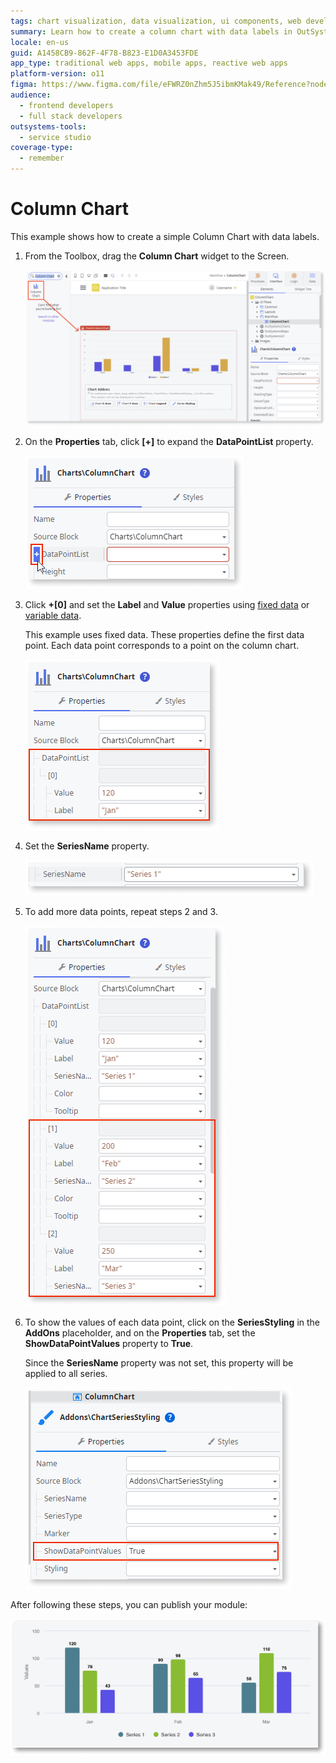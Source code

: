 ```yaml
---
tags: chart visualization, data visualization, ui components, web development, outsystems widgets
summary: Learn how to create a column chart with data labels in OutSystems 11 (O11) using the Column Chart widget and configuring properties for data visualization.
locale: en-us
guid: A1458CB9-862F-4F78-B823-E1D0A3453FDE
app_type: traditional web apps, mobile apps, reactive web apps
platform-version: o11
figma: https://www.figma.com/file/eFWRZ0nZhm5J5ibmKMak49/Reference?node-id=2415:4179
audience:
  - frontend developers
  - full stack developers
outsystems-tools:
  - service studio
coverage-type:
  - remember
---
```


# Column Chart

This example shows how to create a simple Column Chart with data labels.

1. From the Toolbox, drag the **Column Chart** widget to the Screen.

    ![Screenshot showing the Column Chart widget being dragged onto the screen in the development environment](images/chartcolumn-drag-ss.png "Dragging Column Chart Widget")

1. On the **Properties** tab, click **[+]** to expand the **DataPointList** property.

    ![Screenshot of the Properties tab with the DataPointList property expanded to show its options](images/chartcolumn-expand-ss.png "Expanding DataPointList Property")

1. Click **+[0]** and set the **Label** and **Value** properties using [fixed data](chart-data-v2.md#populate-your-chart-with-fixed-data) or [variable data](chart-data-v2.md#populate-your-chart-with-variable-data). 

    This example uses fixed data. These properties define the first data point. Each data point corresponds to a point on the column chart. 

    ![Screenshot illustrating how to set the Label and Value properties for a data point in the Column Chart](images/chartcolumn-datapointlist-ss.png "Setting Data Point Properties")

1. Set the **SeriesName** property.

    ![Screenshot showing the SeriesName property field in the Properties tab for the Column Chart](images/chart-seriesname-ss.png "Setting SeriesName Property")

1. To add more data points, repeat steps 2 and 3.

    ![Screenshot demonstrating how to add more data points to the Column Chart by repeating previous steps](images/chartcolumn-extradatapoints-ss.png "Adding Additional Data Points")

1. To show the values of each data point, click on the **SeriesStyling** in the **AddOns** placeholder, and on the **Properties** tab, set the **ShowDataPointValues** property to **True**.

    Since the **SeriesName** property was not set, this property will be applied to all series.

    ![Screenshot of the SeriesStyling section where ShowDataPointValues property is set to True to display data point values](images/chartcolumn-showdatapoint-ss.png "Enabling Data Point Values Display")

After following these steps, you can publish your module:

![Image of the final result showing a published Column Chart with data labels](images/chartcolumn-result.png "Final Column Chart Result")

